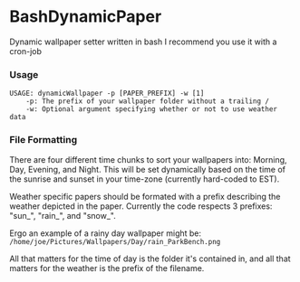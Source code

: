 # BashDynamicPaper
Dynamic wallpaper setter written in bash
I recommend you use it with a cron-job

### Usage
```
USAGE: dynamicWallpaper -p [PAPER_PREFIX] -w [1]
    -p: The prefix of your wallpaper folder without a trailing /
    -w: Optional argument specifying whether or not to use weather data
```

### File Formatting
There are four different time chunks to sort your wallpapers into: Morning,
Day, Evening, and Night. This will be set dynamically based on the time of
the sunrise and sunset in your time-zone (currently hard-coded to EST).

Weather specific papers should be formated with a prefix describing the weather
depicted in the paper. Currently the code respects 3 prefixes: "sun_", "rain_",
and "snow_".

Ergo an example of a rainy day wallpaper might be:
`/home/joe/Pictures/Wallpapers/Day/rain_ParkBench.png`

All that matters for the time of day is the folder it's contained in, and all
that matters for the weather is the prefix of the filename.
